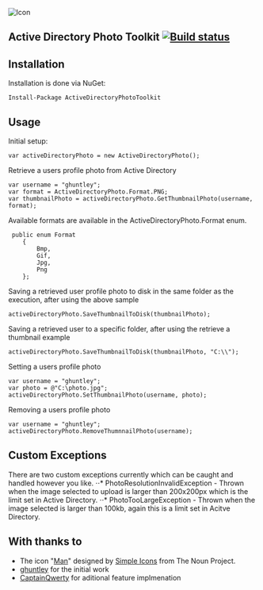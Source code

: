![Icon](https://i.imgur.com/MJITwBP.png)
## Active Directory Photo Toolkit [![Build status](https://ci.appveyor.com/api/projects/status/k0v9fhu227g2cgel/branch/master?svg=true)](https://ci.appveyor.com/project/ghuntley/active-directory-photo-toolkit/branch/master)


## Installation

Installation is done via NuGet:

    Install-Package ActiveDirectoryPhotoToolkit

## Usage

Initial setup:

    var activeDirectoryPhoto = new ActiveDirectoryPhoto();

Retrieve a users profile photo from Active Directory

    var username = "ghuntley";
    var format = ActiveDirectoryPhoto.Format.PNG;
    var thumbnailPhoto = activeDirectoryPhoto.GetThumbnailPhoto(username, format);
    
Available formats are available in the ActiveDirectoryPhoto.Format enum.
     
     public enum Format
        {
            Bmp, 
            Gif, 
            Jpg, 
            Png
        };
    
Saving a retrieved user profile photo to disk in the same folder as the execution, after using the above sample
    
    activeDirectoryPhoto.SaveThumbnailToDisk(thumbnailPhoto);

Saving a retrieved user to a specific folder, after using the retrieve a thumbnail example 

    activeDirectoryPhoto.SaveThumbnailToDisk(thumbnailPhoto, "C:\\");

Setting a users profile photo
    
    var username = "ghuntley";
    var photo = @"C:\photo.jpg";
    activeDirectoryPhoto.SetThumbnailPhoto(username, photo);
    
Removing a users profile photo
    
    var username = "ghuntley";
    activeDirectoryPhoto.RemoveThumnnailPhoto(username);

## Custom Exceptions
There are two custom exceptions currently which can be caught and handled however you like.
⋅⋅* PhotoResolutionInvalidException - Thrown when the image selected to upload is larger than 200x200px which is the limit set in Active Directory.
⋅⋅* PhotoTooLargeException - Thrown when the image selected is larger than 100kb, again this is a limit set in Acitve Directory.

## With thanks to
* The icon "<a href="http://thenounproject.com/term/man/32098/" target="_blank">Man</a>" designed by <a href="http://thenounproject.com/SimpleIcons" target="_blank">Simple Icons</a> from The Noun Project.
* [ghuntley](https://github.com/ghuntley/) for the initial work
* [CaptainQwerty](https://github.com/captainqwerty/) for aditional feature implmenation

